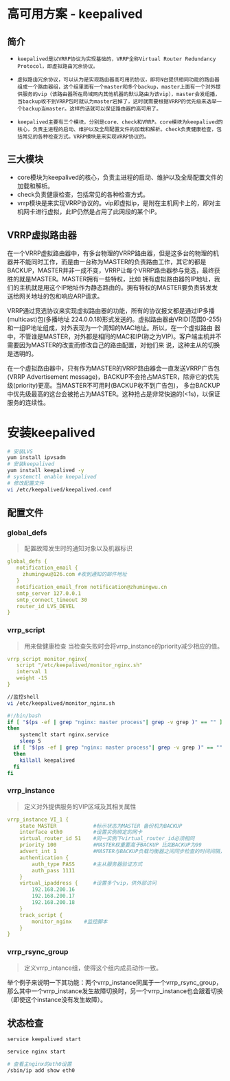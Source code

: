 
# 高可用方案 - keepalived

## 简介

-     keepalived是以VRRP协议为实现基础的，VRRP全称Virtual Router Redundancy Protocol，即虚拟路由冗余协议。

-     虚拟路由冗余协议，可以认为是实现路由器高可用的协议，即将N台提供相同功能的路由器组成一个路由器组，这个组里面有一个master和多个backup，master上面有一个对外提供服务的vip（该路由器所在局域网内其他机器的默认路由为该vip），master会发组播，当backup收不到VRRP包时就认为master宕掉了，这时就需要根据VRRP的优先级来选举一个backup当master。这样的话就可以保证路由器的高可用了。
-     keepalived主要有三个模块，分别是core、check和VRRP。core模块为keepalived的核心，负责主进程的启动、维护以及全局配置文件的加载和解析。check负责健康检查，包括常见的各种检查方式。VRRP模块是来实现VRRP协议的。 


## 三大模块

- core模块为keepalived的核心，负责主进程的启动、维护以及全局配置文件的加载和解析。
- check负责健康检查，包括常见的各种检查方式。
- vrrp模块是来实现VRRP协议的。vip即虚拟ip，是附在主机网卡上的，即对主机网卡进行虚拟，此IP仍然是占用了此网段的某个IP。

## VRRP虚拟路由器

在一个VRRP虚拟路由器中，有多台物理的VRRP路由器，但是这多台的物理的机器并不能同时工作，而是由一台称为MASTER的负责路由工作，其它的都是BACKUP，MASTER并非一成不变，VRRP让每个VRRP路由器参与竞选，最终获胜的就是MASTER。MASTER拥有一些特权，比如 拥有虚拟路由器的IP地址，我们的主机就是用这个IP地址作为静态路由的。拥有特权的MASTER要负责转发发送给网关地址的包和响应ARP请求。

VRRP通过竞选协议来实现虚拟路由器的功能，所有的协议报文都是通过IP多播(multicast)包(多播地址 224.0.0.18)形式发送的。虚拟路由器由VRID(范围0-255)和一组IP地址组成，对外表现为一个周知的MAC地址。所以，在一个虚拟路由 器中，不管谁是MASTER，对外都是相同的MAC和IP(称之为VIP)。客户端主机并不需要因为MASTER的改变而修改自己的路由配置，对他们来 说，这种主从的切换是透明的。

在一个虚拟路由器中，只有作为MASTER的VRRP路由器会一直发送VRRP广告包(VRRP Advertisement message)，BACKUP不会抢占MASTER，除非它的优先级(priority)更高。当MASTER不可用时(BACKUP收不到广告包)， 多台BACKUP中优先级最高的这台会被抢占为MASTER。这种抢占是非常快速的(<1s)，以保证服务的连续性。


# 安装keepalived

```sh
# 安装LVS
yum install ipvsadm
# 安装keepalived
yum install keepalived -y
# systemctl enable keepalived　
# 修改配置文件
vi /etc/keepalived/keepalived.conf

```

## 配置文件

### global_defs

> 配置故障发生时的通知对象以及机器标识

```yml
global_defs {
   notification_email {
     zhumingwu@126.com #收到通知的邮件地址
   }
   notification_email_from notification@zhumingwu.cn
   smtp_server 127.0.0.1
   smtp_connect_timeout 30
   router_id LVS_DEVEL
}
```


### vrrp_script
> 用来做健康检查
> 当检查失败时会将vrrp_instance的priority减少相应的值。
```yaml
vrrp_script monitor_nginx{
   script "/etc/keepalived/monitor_nginx.sh"
   interval 1
   weight -15
}
```

```sh
//监控shell
vi /etc/keepalived/monitor_nginx.sh

#!/bin/bash 
if [ "$(ps -ef | grep "nginx: master process"| grep -v grep )" == "" ]
then 
    systemclt start nginx.service
    sleep 5   
  if [ "$(ps -ef | grep "nginx: master process"| grep -v grep )" == "" ] 
  then  
    killall keepalived 
  fi 
fi
```

### vrrp_instance 
> 定义对外提供服务的VIP区域及其相关属性

```yaml
vrrp_instance VI_1 {
    state MASTER            #标示状态为MASTER 备份机为BACKUP
    interface eth0          #设置实例绑定的网卡
    virtual_router_id 51    #同一实例下virtual_router_id必须相同
    priority 100            #MASTER权重要高于BACKUP 比如BACKUP为99 
    advert_int 1            #MASTER与BACKUP负载均衡器之间同步检查的时间间隔，单位是秒
    authentication {
        auth_type PASS      #主从服务器验证方式
        auth_pass 1111
    }
    virtual_ipaddress {     #设置多个vip，供外部访问
        192.168.200.16
        192.168.200.17
        192.168.200.18
    }
    track_script {
        monitor_nginx    #监控脚本
    }    
}
```


### vrrp_rsync_group
> 定义vrrp_intance组，使得这个组内成员动作一致。

举个例子来说明一下其功能：两个vrrp_instance同属于一个vrrp_rsync_group，那么其中一个vrrp_instance发生故障切换时，另一个vrrp_instance也会跟着切换（即使这个instance没有发生故障）。

## 状态检查

```sh
service keepalived start

service nginx start

# 查看主nginx的eth0设置
/sbin/ip add show eth0
```

 

 

 